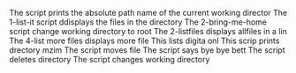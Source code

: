 The script prints the absolute path name of the current working director
The 1-list-it script ddisplays the files in the directory
The 2-bring-me-home script change working directory to root
The 2-listfiles displays allfiles in a lin
The 4-list more files displays more file
This lists digita onl
This scrip prints drectory mzim
The script moves file
The script says bye bye bett
The script deletes directory
The script changes working directory
